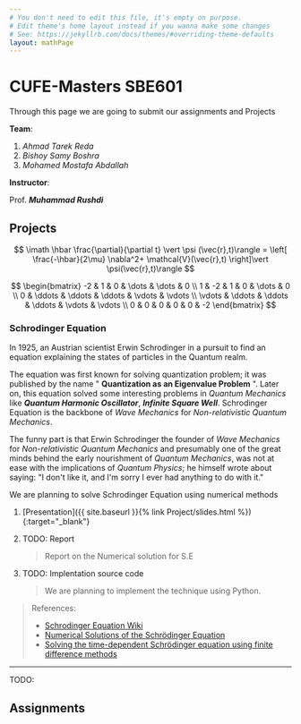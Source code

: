 ```yaml
---
# You don't need to edit this file, it's empty on purpose.
# Edit theme's home layout instead if you wanna make some changes
# See: https://jekyllrb.com/docs/themes/#overriding-theme-defaults
layout: mathPage
---
```

# CUFE-Masters SBE601

Through this page we are going to submit our assignments and Projects

**Team**:

1. *Ahmad Tarek Reda*
2. *Bishoy Samy Boshra*
3. *Mohamed Mostafa Abdallah*

**Instructor**:

Prof. ***Muhammad Rushdi***

## Projects

$$
\imath \hbar \frac{\partial}{\partial t} \vert \psi (\vec{r},t)\rangle = \left[ \frac{-\hbar}{2\mu} \nabla^2+ \mathcal{V}(\vec{r},t) \right]\vert \psi(\vec{r},t)\rangle
$$

$$
\begin{bmatrix}
    -2  &   1   &   0   &   \dots   &   \dots   &   0 \\
    1   &   -2  &   1   &   0       &   \dots   &   0 \\
    0   & \ddots & \ddots & \ddots & \vdots & \vdots \\
    \vdots &  \ddots  & \ddots & \ddots & \vdots & \vdots \\
    0 & 0 & 0 & 0 & 0 & -2 
\end{bmatrix}
$$

### Schrodinger Equation

In 1925, an Austrian scientist Erwin Schrodinger in a pursuit to find an equation explaining the states of particles in the Quantum realm.

The equation was first known for solving quantization problem; it was published by the name " **Quantization as an Eigenvalue Problem** ". Later on, this equation solved some interesting problems in *Quantum Mechanics* like ***Quantum Harmonic Oscillator***, ***Infinite Square Well***.
Schrodinger Equation is the backbone of *Wave Mechanics* for *Non-relativistic Quantum Mechanics*.

The funny part is that Erwin Schrodinger the founder of *Wave Mechanics* for *Non-relativistic Quantum Mechanics* and presumably one of the great minds behind the early nourishment of *Quantum Mechanics*, was not at ease with the implications of *Quantum Physics*; he himself wrote about saying: "I don't like it, and I'm sorry I ever had anything to do with it."

We are planning to solve Schrodinger Equation using numerical methods

1. [Presentation]({{ site.baseurl }}{% link Project/slides.html %}){:target="_blank"}

2. TODO: Report
    > Report on the Numerical solution for S.E
3. TODO: Implentation source code

    > We are planning to implement the technique using Python.

> References:
> - [Schrodinger Equation Wiki](https://en.wikipedia.org/wiki/Schr%C3%B6dinger_equation)
> - [Numerical Solutions of the Schrödinger Equation]( Ref/schrod.pdf )
> - [Solving the time-dependent Schrödinger equation using finite difference methods](Ref/v54n2a3.pdf)

---

TODO:

## Assignments